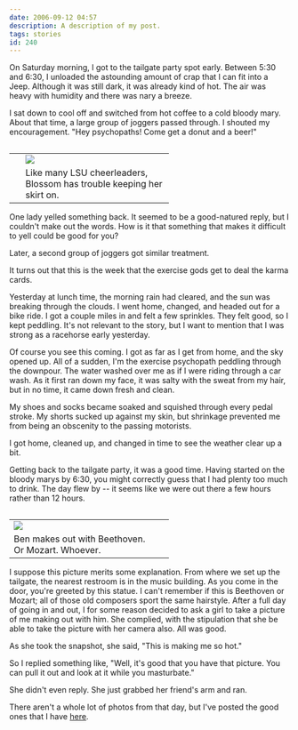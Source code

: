 ```yaml
---
date: 2006-09-12 04:57
description: A description of my post.
tags: stories
id: 240
---
```

On Saturday morning, I got to the tailgate party spot early.  Between 5:30 and 6:30, I unloaded the astounding amount of crap that I can fit into a Jeep.  Although it was still dark, it was already kind of hot.  The air was heavy with humidity and there was nary a breeze.

I sat down to cool off and switched from hot coffee to a cold bloody mary.  About that time, a large group of joggers passed through.  I shouted my encouragement.  "Hey psychopaths!  Come get a donut and a beer!"  

<table cellpadding="2" align="right"><tr><td width="5" rowspan="2"><spacer type="block" width="5" height="1"></td><td width="250" ><img src="/img/blossomskirt.jpg"></td></tr><tr><td class="caption" width="250">Like many LSU cheerleaders, Blossom has trouble keeping her skirt on.</td></tr></table>

One lady yelled something back.  It seemed to be a good-natured reply, but I couldn't make out the words.  How is it that something that makes it difficult to yell could be good for you?

Later, a second group of joggers got similar treatment.

It turns out that this is the week that the exercise gods get to deal the karma cards.

Yesterday at lunch time, the morning rain had cleared, and the sun was breaking through the clouds.  I went home, changed, and headed out for a bike ride.  I got a couple miles in and felt a few sprinkles.  They felt good, so I kept peddling.  It's not relevant to the story, but I want to mention that I was strong as a racehorse early yesterday.

Of course you see this coming.  I got as far as I get from home, and the sky opened up.  All of a sudden, I'm the exercise psychopath peddling through the downpour.  The water washed over me as if I were riding through a car wash.  As it first ran down my face, it was salty with the sweat from my hair, but in no time, it came down fresh and clean.

My shoes and socks became soaked and squished through every pedal stroke.  My shorts sucked up against my skin, but shrinkage prevented me from being an obscenity to the passing motorists.

I got home, cleaned up, and changed in time to see the weather clear up a bit.

Getting back to the tailgate party, it was a good time.  Having started on the bloody marys by 6:30, you might correctly guess that I had plenty too much to drink.  The day flew by -- it seems like we were out there a few hours rather than 12 hours.  

<table cellpadding="2" align="left"><tr><td width="250" ><img src="/img/benkiss.jpg"></td><td width="5" rowspan="2"><spacer type="block" width="5" height="1"></td></tr><tr><td class="caption" width="250">Ben makes out with Beethoven.  Or Mozart.  Whoever.</td></tr></table>

I suppose this picture merits some explanation.  From where we set up the tailgate, the nearest restroom is in the music building.  As you come in the door, you're greeted by this statue. I can't remember if this is Beethoven or Mozart;  all of those old composers sport the same hairstyle.  After a full day of going in and out, I for some reason decided to ask a girl to take a picture of me making out with him.  She complied, with the stipulation that she be able to take the picture with her camera also.  All was good.

As she took the snapshot, she said, "This is making me so hot."

So I replied something like, "Well, it's good that you have that picture.  You can pull it out and look at it while you masturbate."

She didn't even reply.  She just grabbed her friend's arm and ran.

There aren't a whole lot of photos from that day, but I've posted the good ones that I have <a onclick="window.open('\pg3.php?spgmGal=45%20-%20LSU%20vs%20Arizona%20Tailgate','45LSUvsArizonaTailgate','width=625, height=768, toolbar=no, location = no, directories=no, menubar=no, resizable=yes, scrollbars=no');" href="#" >here</a>.
